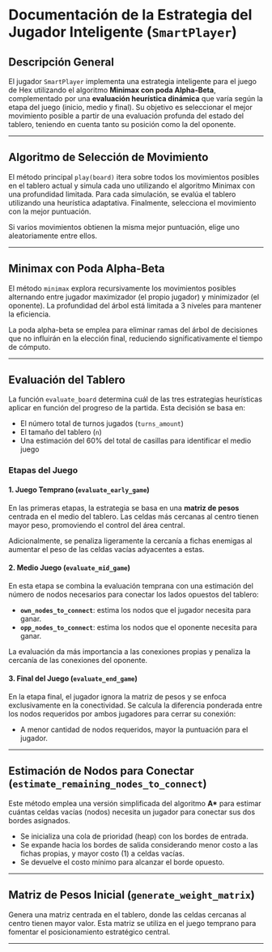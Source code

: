 
# Documentación de la Estrategia del Jugador Inteligente (`SmartPlayer`)

## Descripción General

El jugador `SmartPlayer` implementa una estrategia inteligente para el juego de Hex utilizando el algoritmo **Minimax con poda Alpha-Beta**, complementado por una **evaluación heurística dinámica** que varía según la etapa del juego (inicio, medio y final). Su objetivo es seleccionar el mejor movimiento posible a partir de una evaluación profunda del estado del tablero, teniendo en cuenta tanto su posición como la del oponente.

---

## Algoritmo de Selección de Movimiento

El método principal `play(board)` itera sobre todos los movimientos posibles en el tablero actual y simula cada uno utilizando el algoritmo Minimax con una profundidad limitada. Para cada simulación, se evalúa el tablero utilizando una heurística adaptativa. Finalmente, selecciona el movimiento con la mejor puntuación.

Si varios movimientos obtienen la misma mejor puntuación, elige uno aleatoriamente entre ellos.

---

## Minimax con Poda Alpha-Beta

El método `minimax` explora recursivamente los movimientos posibles alternando entre jugador maximizador (el propio jugador) y minimizador (el oponente). La profundidad del árbol está limitada a 3 niveles para mantener la eficiencia.

La poda alpha-beta se emplea para eliminar ramas del árbol de decisiones que no influirán en la elección final, reduciendo significativamente el tiempo de cómputo.

---

## Evaluación del Tablero

La función `evaluate_board` determina cuál de las tres estrategias heurísticas aplicar en función del progreso de la partida. Esta decisión se basa en:

- El número total de turnos jugados (`turns_amount`)
- El tamaño del tablero (`n`)
- Una estimación del 60% del total de casillas para identificar el medio juego

### Etapas del Juego

#### 1. Juego Temprano (`evaluate_early_game`)
En las primeras etapas, la estrategia se basa en una **matriz de pesos** centrada en el medio del tablero. Las celdas más cercanas al centro tienen mayor peso, promoviendo el control del área central.

Adicionalmente, se penaliza ligeramente la cercanía a fichas enemigas al aumentar el peso de las celdas vacías adyacentes a estas.

#### 2. Medio Juego (`evaluate_mid_game`)
En esta etapa se combina la evaluación temprana con una estimación del número de nodos necesarios para conectar los lados opuestos del tablero:

- **`own_nodes_to_connect`**: estima los nodos que el jugador necesita para ganar.
- **`opp_nodes_to_connect`**: estima los nodos que el oponente necesita para ganar.

La evaluación da más importancia a las conexiones propias y penaliza la cercanía de las conexiones del oponente.

#### 3. Final del Juego (`evaluate_end_game`)
En la etapa final, el jugador ignora la matriz de pesos y se enfoca exclusivamente en la conectividad. Se calcula la diferencia ponderada entre los nodos requeridos por ambos jugadores para cerrar su conexión:

- A menor cantidad de nodos requeridos, mayor la puntuación para el jugador.

---

## Estimación de Nodos para Conectar (`estimate_remaining_nodes_to_connect`)

Este método emplea una versión simplificada del algoritmo **A\*** para estimar cuántas celdas vacías (nodos) necesita un jugador para conectar sus dos bordes asignados.

- Se inicializa una cola de prioridad (heap) con los bordes de entrada.
- Se expande hacia los bordes de salida considerando menor costo a las fichas propias, y mayor costo (1) a celdas vacías.
- Se devuelve el costo mínimo para alcanzar el borde opuesto.

---

## Matriz de Pesos Inicial (`generate_weight_matrix`)

Genera una matriz centrada en el tablero, donde las celdas cercanas al centro tienen mayor valor. Esta matriz se utiliza en el juego temprano para fomentar el posicionamiento estratégico central.

---


